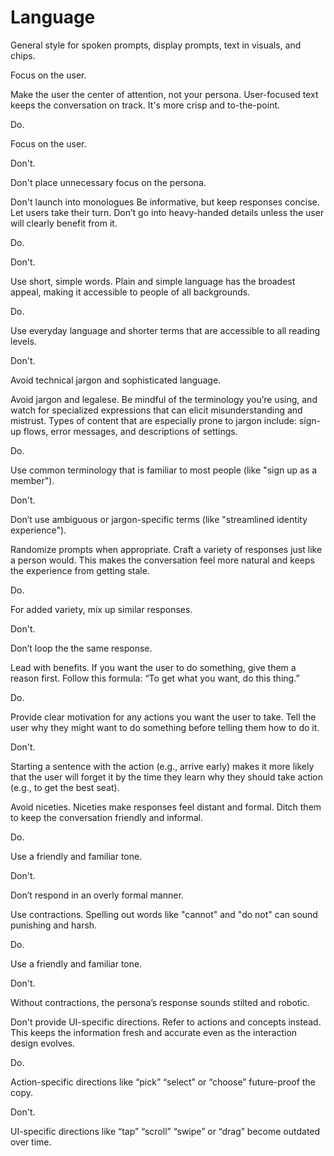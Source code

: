 # Language

General style for spoken prompts, display prompts, text in visuals, and chips.

Focus on the user.

Make the user the center of attention, not your persona. User-focused text keeps
the conversation on track. It's more crisp and to-the-point.

Do.

Focus on the user.


Don't.

Don't place unnecessary focus on the persona.

Don't launch into monologues
Be informative, but keep responses concise. Let users take their turn. Don’t go into heavy-handed details unless the user will clearly benefit from it.

Do.


Don't.

Use short, simple words.
Plain and simple language has the broadest appeal, making it accessible to people of all backgrounds.

Do.

Use everyday language and shorter terms that are accessible to all reading levels.


Don't.

Avoid technical jargon and sophisticated language.

Avoid jargon and legalese.
Be mindful of the terminology you’re using, and watch for specialized expressions that can elicit misunderstanding and mistrust. Types of content that are especially prone to jargon include: sign-up flows, error messages, and descriptions of settings.

Do.

Use common terminology that is familiar to most people (like "sign up as a member").


Don't.

Don’t use ambiguous or jargon-specific terms (like "streamlined identity experience").

Randomize prompts when appropriate.
Craft a variety of responses just like a person would. This makes the conversation feel more natural and keeps the experience from getting stale.

Do.

For added variety, mix up similar responses.


Don't.

Don’t loop the the same response.

Lead with benefits.
If you want the user to do something, give them a reason first. Follow this formula: “To get what you want, do this thing.”

Do.

Provide clear motivation for any actions you want the user to take. Tell the user why they might want to do something before telling them how to do it.


Don't.

Starting a sentence with the action (e.g., arrive early) makes it more likely that the user will forget it by the time they learn why they should take action (e.g., to get the best seat).

Avoid niceties.
Niceties make responses feel distant and formal. Ditch them to keep the conversation friendly and informal.

Do.

Use a friendly and familiar tone.


Don't.

Don’t respond in an overly formal manner.

Use contractions.
Spelling out words like "cannot" and "do not" can sound punishing and harsh.

Do.

Use a friendly and familiar tone.


Don't.

Without contractions, the persona’s response sounds stilted and robotic.

Don't provide UI-specific directions.
Refer to actions and concepts instead. This keeps the information fresh and accurate even as the interaction design evolves.

Do.

Action-specific directions like “pick” “select” or “choose” future-proof the copy.


Don't.

UI-specific directions like “tap” “scroll” “swipe” or “drag” become outdated over time.
